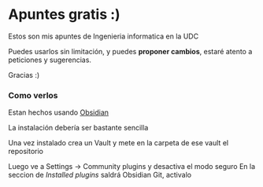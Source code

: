 # Apuntes gratis :)

Estos son mis apuntes de Ingenieria informatica en la UDC

Puedes usarlos sin limitación, y puedes **proponer cambios**, 
estaré atento a peticiones y sugerencias.

Gracias :)

### Como verlos
Estan hechos usando [Obsidian](https://obsidian.md/)

La instalación debería ser bastante sencilla

Una vez instalado crea un Vault y mete en la carpeta de ese vault 
el repositorio

Luego ve a Settings -> Community plugins y desactiva el modo seguro
En la seccion de _Installed plugins_ saldrá Obsidian Git, activalo
